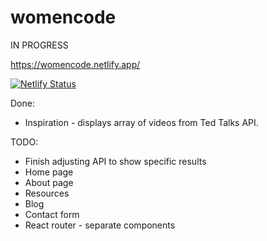 # womencode

IN PROGRESS

https://womencode.netlify.app/

[![Netlify Status](https://api.netlify.com/api/v1/badges/dbbceec7-2ce6-4f43-b275-2dcf5db1a576/deploy-status)](https://app.netlify.com/sites/womencode/deploys)

Done:
* Inspiration - displays array of videos from Ted Talks API.

TODO:
* Finish adjusting API to show specific results
* Home page
* About page
* Resources
* Blog
* Contact form
* React router - separate components
